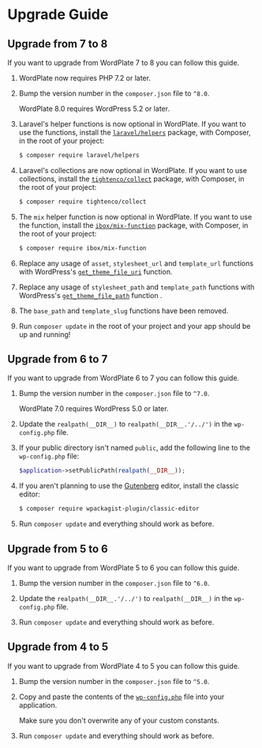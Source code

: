 # Upgrade Guide

## Upgrade from 7 to 8

If you want to upgrade from WordPlate 7 to 8 you can follow this guide.

1. WordPlate now requires PHP 7.2 or later.

1. Bump the version number in the `composer.json` file to `^8.0`.

   <Note>

   WordPlate 8.0 requires WordPress 5.2 or later.

   </Note>

1. Laravel's helper functions is now optional in WordPlate. If you want to use the functions, install the [`laravel/helpers`](https://github.com/laravel/helpers#readme) package, with Composer, in the root of your project:

   ```sh
   $ composer require laravel/helpers
   ```

1. Laravel's collections are now optional in WordPlate. If you want to use collections, install the [`tightenco/collect`](https://github.com/tightenco/collect#readme) package, with Composer, in the root of your project:

   ```sh
   $ composer require tightenco/collect
   ```

1. The `mix` helper function is now optional in WordPlate. If you want to use the function, install the [`ibox/mix-function`](https://github.com/juanem1/mix-function#readme) package, with Composer, in the root of your project:

   ```sh
   $ composer require ibox/mix-function
   ```

1. Replace any usage of `asset`, `stylesheet_url` and `template_url` functions with WordPress's [`get_theme_file_uri`](https://developer.wordpress.org/reference/functions/get_theme_file_uri/) function.

1. Replace any usage of `stylesheet_path` and `template_path` functions with WordPress's [`get_theme_file_path`](https://developer.wordpress.org/reference/functions/get_theme_file_path/) function .

1. The `base_path` and `template_slug` functions have been removed.

1. Run `composer update` in the root of your project and your app should be up and running!

## Upgrade from 6 to 7

If you want to upgrade from WordPlate 6 to 7 you can follow this guide.

1. Bump the version number in the `composer.json` file to `^7.0`.

   <Note>

   WordPlate 7.0 requires WordPress 5.0 or later.

   </Note>

1. Update the `realpath(__DIR__)` to `realpath(__DIR__.'/../')` in the `wp-config.php` file.

1. If your public directory isn't named `public`, add the following line to the `wp-config.php` file:

   ```php
   $application->setPublicPath(realpath(__DIR__));
   ```

1. If you aren't planning to use the [Gutenberg](https://wordpress.org/gutenberg/) editor, install the classic editor:

   ```sh
   $ composer require wpackagist-plugin/classic-editor
   ```

1. Run `composer update` and everything should work as before.

## Upgrade from 5 to 6

If you want to upgrade from WordPlate 5 to 6 you can follow this guide.

1. Bump the version number in the `composer.json` file to `^6.0`.

1. Update the `realpath(__DIR__.'/../')` to `realpath(__DIR__)` in the `wp-config.php` file.

1. Run `composer update` and everything should work as before.

## Upgrade from 4 to 5

If you want to upgrade from WordPlate 4 to 5 you can follow this guide.

1. Bump the version number in the `composer.json` file to `^5.0`.

1. Copy and paste the contents of the [`wp-config.php`](public/wp-config.php) file into your application.

   <Note>

   Make sure you don't overwrite any of your custom constants.

   </Note>

1. Run `composer update` and everything should work as before.
